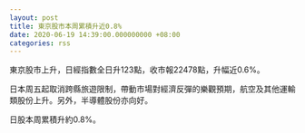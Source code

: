 ```yaml
---
layout: post
title: 東京股市本周累積升近0.8%
date: 2020-06-19 14:39:00.000000000 +08:00
categories: rss
---
```


東京股市上升，日經指數全日升123點，收市報22478點，升幅近0.6%。

日本周五起取消跨縣旅遊限制，帶動市場對經濟反彈的樂觀預期，航空及其他運輸類股份上升。另外，半導體股份亦向好。

日股本周累積升約0.8%。
